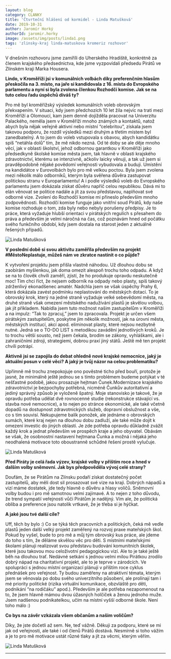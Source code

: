 ```yaml
---
layout: blog
category: CLANKY
title: 'Čtvrteční hlášení od kormidel - Linda Matušková'
date: 2019-10-31
author: Jaromír Horký
authorId: jaromir.horky
image: /assets/img/posts/linda1.png   
tags: 'zlinsky-kraj linda-matuskova kromeriz rozhovor'
---
```


V dnešním rozhovoru jsme zamíříli do Uherského Hradiště, konkrétně za členem krajského předsednictva, kde jsme vyzpovídali předsedu Pirátů ve Zlínském kraji Marka Housera.

**Lindo, v Kroměříži jsi v komunálních volbách díky preferenčním hlasům přeskočila na 3. místo, na jaře si kandidovala z 16. místa do Evropského parlamentu a nyní si byla zvolena členkou Rozhodčí komise. Jak se na tuto celou řadu úspěchů díváš ty?**

Pro mě byl kroměřížský výsledek komunálních voleb obrovským překvapením. V situaci, kdy jsem předchozích 10 let žila nejvíc na trati mezi Kroměříží a Olomoucí, kam jsem denně dojížděla pracovat na Univerzitu Palackého, neměla jsem v Kroměříži mnoho známých a kontaktů, natož abych byla nějak veřejně aktivní nebo místní “celebritou”, získala jsem takovou podporu, že rozdíl výsledků mezi druhým a třetím místem byl zanedbatelný. A to jsem do voleb vstupovala s obavou, abych kandidátku spíš “netáhla dolů” tím, že mě nikdo nezná. Od té doby se ale děje mnoho věcí, jak v oblasti školství, jehož odbornou garantkou v Kroměříži jako předsedkyně školské komise města jsem, tak hlavně v oblasti krajského zdravotnictví, kterému se intenzivně, ačkoliv laicky věnuji, a tak už jsem si pravděpodobně nějaké povědomí veřejnosti vybudovala a buduji. Umístění na kandidátce v Eurovolbách bylo pro mě velkou poctou. Byla jsem zvolena mezi několik málo odborníků, kterým byla svěřena důvěra zastupovat politickou stranu v Europarlamentu! A i podle výsledků voleb do Evropského parlamentu jsem dokázala získat důvěru napříč celou republikou. Dává mi to elán věnovat se politice nadále a jít za svou představou, naplňovat své odborné vize. Zvolení do Rozhodčí komise mi přineslo především mnoho zodpovědnosti. Rozhodčí komise funguje jako vnitřní soud Pirátů, kdy naše komise rozhoduje o tom, zda byly nebo nebyly porušeny předpisy. Je to práce, která vyžaduje hlubší orientaci v pirátských regulích s přesahem do práva a především je velmi náročná na čas, což poznávám hned od počátku svého funkčního období, kdy jsem dostala na starost jeden z aktuálně řešených případů.

![Linda Matušková](https://zlinsky.pirati.cz/assets/img/posts/linda2.jpg)

**V poslední době si svou aktivitu zaměřila především na projekt #MěstoNeplastuje, můžeš nám ve zkratce nastínit o co půjde?**

K vytvoření projektu jsem přišla vlastně náhodou. Už dlouhou dobu se zaobírám myšlenkou, jak doma omezit alespoň trochu toho odpadu. A když se na to člověk chvíli zaměří, zjistí, že ho produkuje opravdu neskutečně moc! Tím chci říct, že nejsem odborník na odpady nebo plasty, spíš takový zdrženlivý ekonadšenec amatér.  Nadchla jsem se však úspěchy Prahy 6, která dokázala zavést podmínku neplastování do městských dotací. To je obrovský krok, který na jedné straně vyžaduje velké sebevědomí města, na druhé straně však omezení městského nadužívání plastů je skvělou volbou, jak jít příkladem. Nabídla jsem tuto možnost našim zastupitelům v Kroměříži a na impulz: “Tak to zpracuj,” jsem to zpracovala.  Projekt je určen všem pirátským zastupitelům, poskytne jim několik možností, jak na úrovni města, městských institucí, akcí apod. eliminovat plasty, které nejsou nezbytně nutné. Jedná se o TO-DO LIST s metodikou zavádění jednotlivých kroků. Je to trochu větší sousto, než jsem čekala, brodím se zákony, vyhláškami, ale i zahraničními zdroji, strategiemi, dobrou praxí jiný států. Ještě mě ten projekt chvíli potrápí.

**Aktivně jsi se zapojila do debat ohledně nové krajské nemocnice, jaký je aktuální posun v celé věci? A jaký je tvůj názor na celou problematiku?**

Upřímně mě trochu znepokojuje ono pověstné ticho před bouří, protože je jasné, že minimálně ještě jednou se s tímto problémem budeme potýkat v té nešťastné podobě, jakou prosazuje hejtman Čunek.Modernizace krajského zdravotnictví je bezpochyby potřebná, nicméně Čunkův autoritativní a jediný správný způsob je vyloženě špatný. Moje stanovisko je takové, že je opravdu potřeba udělat dvě rovnocenné studie (rekonstrukce stávající vs. stavba nové nemocnice), a to nejen po stránce ekonomické, ale také včetně dopadů na dostupnost zdravotnických služeb, dopravní obslužnost a vše, co s tím souvisí. Nekupujeme balík ponožek, ale jednáme o obrovských sumách, které kraj nejen na dlouhou dobu zadluží, ale také může dojít k omezení investic do jiných oblastí. Je zde potřeba opravdu důkladně zvážit každý krok a jednat především ve prospěch kraje a jeho obyvatel. Obávám se však, že osobnostní nastavení hejtmana Čunka a možná i nějaká jeho neodhalená motivace toto oboustranně schůdné řešení prostě vylučuje.

![Linda Matušková](https://zlinsky.pirati.cz/assets/img/posts/linda3.png)

**Před Piráty je celá řada výzev, krajské volby v příštím roce a hned v dalším volby sněmovní. Jak bys předpověděla vývoj celé strany?**

Doufám, že se Pirátům na Zlínsku podaří získat dostatečný počet zastupitelů, aby měli dost sil prosazovat své vize na kraji. Dobrých nápadů a vizí máme dostatek, jde tedy hlavně o důvěru a hlasy voličů. Sněmovní volby budou i pro mě samotnou velmi zajímavé. A to nejen z toho důvodu, že trend sympatií veřejnosti vůči Pirátům je nadějný. Vím ale, že politická obliba a preference jsou natolik vrtkavé, že je třeba si je hýčkat.

**A jaké jsou tvé další cíle?**

Uff, těch by bylo :) Co se týká těch pracovních a politických, čeká mě vedle plastů jeden další velký projekt zaměřený na rozvoj praxe mateřských škol. Pokud by vyšel, bude to pro mě a můj tým obrovský kus práce, ale jdeme do toho s tím, že děláme skvělou věc pro děti. S místními mateřskými školami plánuji realizovat svou představu budování komunitních školek, které jsou takovou mou celoživotní pedagogickou vizí. Ale to je také ještě běh na dlouhou trať. Nedávné setkání s jednou velmi milou Pirátkou zrodilo dobrý nápad na charitativní projekt, ale to je teprve v zárodcích. Ve spolupráci s jednou místní organizací plánuji v příštím roce cyklus přednášek pro veřejnost. Ty budou zaměřeny na atraktivní témata, kterým jsem se věnovala po dobu svého univerzitního působení, ale prolínají tam i mé priority politické (rizika virtuální komunikace, obzvláště pro děti, podnikání “na rodičáku” apod.).  Především je ale potřeba nezapomenout na to, že jsem hlavně mámou dvou úžasných holčiček a ženou jednoho muže. Jsem nadšenou podnikatelkou, učím na místní vyšší odborné škole. Není toho málo :)

**Co bys na závěr vzkázala všem občanům a našim voličům?**

Díky, že jste dočetli až sem. Ne, teď vážně. Děkuji za podporu, které se mi jak od veřejnosti, ale také i od členů Pirátů dostává. Nesmírně si toho vážím a je to pro mě motivace ustát různé tlaky a jít za věcmi, kterým věřím.

![Linda Matušková](https://zlinsky.pirati.cz/assets/img/posts/linda4.png)

---
